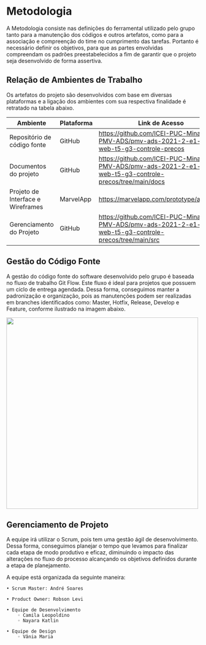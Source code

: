 
# Metodologia
A Metodologia consiste nas definições do ferramental utilizado pelo grupo tanto para a manutenção dos códigos e outros artefatos, como para a associação e compreenção do time no cumprimento das tarefas. Portanto é necessário definir os objetivos, para que as partes envolvidas compreendam os padrões preestabelecidos a fim de garantir que o projeto seja desenvolvido de forma assertiva.

##  Relação de  Ambientes de Trabalho
Os artefatos do projeto são desenvolvidos com base em diversas plataformas e a ligação dos ambientes com sua respectiva finalidade é retratado na tabela abaixo.


|            Ambiente             |  Plataforma  |  Link de Acesso              |
|---------------------------------|--------------|------------------------------|
|Repositório de código fonte      |    GitHub    |https://github.com/ICEI-PUC-Minas-PMV-ADS/pmv-ads-2021-2-e1-proj-web-t5-g3-controle-precos                            |
|Documentos do projeto            |    GitHub    |https://github.com/ICEI-PUC-Minas-PMV-ADS/pmv-ads-2021-2-e1-proj-web-t5-g3-controle-precos/tree/main/docs             |
|Projeto de Interface e Wireframes|  MarvelApp   |https://marvelapp.com/prototype/a6d8hh5       |
|Gerenciamento do Projeto         |    GitHub    |https://github.com/ICEI-PUC-Minas-PMV-ADS/pmv-ads-2021-2-e1-proj-web-t5-g3-controle-precos/tree/main/src              |



## Gestão do Código Fonte
A gestão do código fonte do software desenvolvido pelo grupo é baseada no fluxo de trabalho Git Flow. Este fluxo é ideal para projetos que possuem um ciclo de entrega agendada. Dessa forma, conseguimos manter a padronização e organização, pois as manutenções podem ser realizadas em branches identificados como: Master, Hotfix, Release, Develop e Feature, conforme ilustrado na imagem abaixo.

<p align-"center">
<img src="https://user-images.githubusercontent.com/91228798/135550946-63455994-400d-417b-808e-c5e20f242dcf.png" width="500px" />
</p>


## Gerenciamento de Projeto
A equipe irá utilizar o Scrum, pois tem uma gestão ágil de desenvolvimento. Dessa forma, conseguimos planejar o tempo que levamos para finalizar cada etapa de modo produtivo e eficaz, diminuindo o impacto das alterações no fluxo do processo alcançando os objetivos definidos durante a etapa de planejamento.

A equipe está organizada da seguinte maneira:
    
    • Scrum Master: André Soares
    
    • Product Owner: Robson Levi
    
    • Equipe de Desenvolvimento
        ◦ Camila Leopoldino
        ◦ Nayara Katlin
        
    • Equipe de Design
        ◦ Vânia Maria

